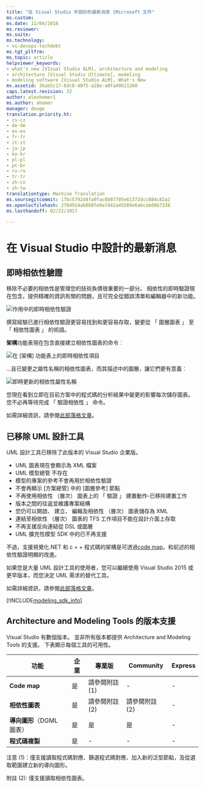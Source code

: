 ```yaml
---
title: "在 Visual Studio 中設計的最新消息 |Microsoft 文件"
ms.custom: 
ms.date: 11/04/2016
ms.reviewer: 
ms.suite: 
ms.technology:
- vs-devops-techdebt
ms.tgt_pltfrm: 
ms.topic: article
helpviewer_keywords:
- what's new [VIsual Studio ALM], architecture and modeling
- architecture [Visual Studio Ultimate], modeling
- modeling software [Visual Studio ALM], What's New
ms.assetid: 36ab5c17-6dc0-4075-a28e-a0fa49b11260
caps.latest.revision: 32
author: alexhomer1
ms.author: ahomer
manager: douge
translation.priority.ht:
- cs-cz
- de-de
- es-es
- fr-fr
- it-it
- ja-jp
- ko-kr
- pl-pl
- pt-br
- ru-ru
- tr-tr
- zh-cn
- zh-tw
translationtype: Machine Translation
ms.sourcegitcommit: 17bc5792d4fa9fac0b97705e61372dcc884c82a2
ms.openlocfilehash: 2704914ab8607e0a7442a45589e6a6cab08b7338
ms.lasthandoff: 02/22/2017

---
```

# <a name="what39s-new-for-design-in-visual-studio"></a>在 Visual Studio 中設計的最新消息

## <a name="live-dependency-validation"></a>即時相依性驗證

移除不必要的相依性是管理您的技術負債很重要的一部分。
相依性的即時驗證現在包含，提供精確的資訊有關的問題，且可完全從錯誤清單和編輯器中的新功能。

![作用中的即時相依性驗證](~/modeling/media/dep-validation-whatsnew-01.png)

撰寫經驗已進行相依性驗證更容易找到和更容易存取，變更從 「 圖層圖表 」 至 「 相依性圖表 」 的術語。

**架構**功能表現在包含直接建立相依性圖表的命令︰

![在 [架構] 功能表上的即時相依性項目](~/modeling/media/dep-validation-whatsnew-02.png)

...且已變更之屬性名稱的相依性圖表，而其描述中的圖層，讓它們更有意義︰

![即時更新的相依性屬性名稱](~/modeling/media/dep-validation-whatsnew-03.png)

您現在看到立即在目前方案中的程式碼的分析結果中變更的影響每次儲存圖表。 您不必再等待完成 「 驗證相依性 」 命令。

如需詳細資訊，請參閱[此部落格文章](https://blogs.msdn.microsoft.com/visualstudioalm/2016/10/07/live-architecture-dependency-validation-in-visual-studio-15-preview-5/)。 
 
## <a name="uml-designers-have-been-removed"></a>已移除 UML 設計工具

UML 設計工具已移除了此版本的 Visual Studio 企業版。

* UML 圖表現在會顯示為 XML 檔案
* UML 模型總管 不存在
* 模型的專案的參考不會再用於相依性驗證
* 不會再顯示 [方案總管] 中的 [圖層參考] 節點
* 不再使用相依性 （層次） 圖表上的 「 驗證 」 建置動作-已移除建置工作 
* 版本之間的往返並維護專案結構
* 您仍可以開啟、 建立、 編輯及相依性 （層次） 圖表儲存為 XML
* 連結至相依性 （層次） 圖表的 TFS 工作項目不能在設計介面上存取
* 不再支援反向連結從 DSL 或圖層 
* UML 擴充性模型 SDK 中的已不再支援

不過，支援視覺化.NET 和 c + + 程式碼的架構是可透過[code map](map-dependencies-across-your-solutions.md)，和前述的相依性驗證明顯的改進。

如果您是大量 UML 設計工具的使用者，您可以繼續使用 Visual Studio 2015 或更早版本，而您決定 UML 需求的替代工具。

如需詳細資訊，請參閱[此部落格文章](https://blogs.msdn.microsoft.com/visualstudioalm/2016/10/14/uml-designers-have-been-removed-layer-designer-now-supports-live-architectural-analysis/)。 

[!INCLUDE[modeling_sdk_info](includes/modeling_sdk_info.md)]

<a name="VersionSupport"></a>
##  <a name="version-support-for-architecture-and-modeling-tools"></a>Architecture and Modeling Tools 的版本支援  

Visual Studio 有數個版本。 並非所有版本都提供 Architecture and Modeling Tools 的支援。 下表顯示每個工具的可用性。  
  
|**功能**|**企業**|**專業版**|**Community**|**Express**|  
|-----------------|--------------------|----------------------|-------------------|-----------------|  
|**Code map**|是|請參閱附註 (1)|-|-|  
|**相依性圖表**|是|請參閱附註 (2)|請參閱附註 (2)|-|  
|**導向圖形**（DGML 圖表）|是|是|是|-|  
|**程式碼複製**|是|-|-|-|  
  
注意 (1)：僅支援讀取程式碼對應、篩選程式碼對應、加入新的泛型節點，及從選取範圍建立新的導向圖形。

附註 (2): 僅支援讀取相依性圖表。

